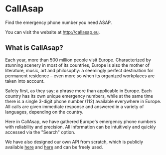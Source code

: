 # CallAsap

Find the emergency phone number you need ASAP.

You can visit the website at http://callasap.eu.

## What is CallAsap?

Each year, more than 500 million people visit Europe. Characterized by stunning scenery in most of its countries, Europe is also the mother of literature, music, art and philosophy: a seemingly perfect destination for permanent residence – even more so when its organized workplaces are taken into account.

Safety first, as they say; a phrase more than applicable in Europe. Each country has its own unique emergency numbers, while at the same time there is a single 3-digit phone number (112) available everywhere in Europe. All calls are given immediate response and answered in a variety of languages, depending on the country.

Here in CallAsap, we have gathered Europe's emergency phone numbers with reliability and precision. All information can be intuitively and quickly accessed via the "Search" option.

We have also designed our own API from scratch, which is publicly available [here](http://83.212.115.201/api/) and [here](https://github.com/gkamtzir/callAsap-API-PHP) and can be freely used.
